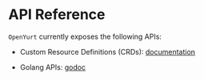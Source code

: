 # API Reference

`OpenYurt` currently exposes the following APIs:

* Custom Resource Definitions (CRDs): [documentation](https://doc.crds.dev/github.com/openyurtio/yurt-app-manager)

* Golang APIs: [godoc](https://pkg.go.dev/github.com/openyurtio/api)

